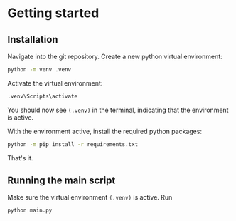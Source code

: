 # Getting started
## Installation
Navigate into the git repository.
Create a new python virtual environment:
```bash
python -m venv .venv
```
Activate the virtual environment:
```bash
.venv\Scripts\activate
```
You should now see `(.venv)` in the terminal, indicating that the environment is active.

With the environment active, install the required python packages:
```bash
python -m pip install -r requirements.txt
```
That's it.

## Running the main script
Make sure the virtual environment `(.venv)` is active.
Run
```bash
python main.py
```
